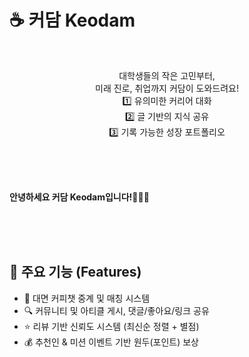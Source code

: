 
# ☕️ 커담 Keodam

</br>

<P align="center"> 
  대학생들의 작은 고민부터, </br>
  미래 진로, 취업까지 커담이 도와드려요! </br>
1️⃣ 유의미한 커리어 대화 </br>
2️⃣ 글 기반의 지식 공유 </br>
3️⃣ 기록 가능한 성장 포트폴리오
</br></br>
</p>

</br>
</br>

**안녕하세요 커담 Keodam입니다!🙋🏻‍♀️**

</br></br></br>


## 🚀 주요 기능 (Features)

- 💬 대면 커피챗 중계 및 매칭 시스템
- 🔍 커뮤니티 및 아티클 게시, 댓글/좋아요/링크 공유
- ⭐️ 리뷰 기반 신뢰도 시스템 (최신순 정렬 + 별점)
- 💰 추천인 & 미션 이벤트 기반 원두(포인트) 보상
